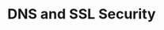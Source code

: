 ---
title: DNS and SSL Security
desc: Safeguard your online presence with robust DNS and SSL security measures, ensuring encrypted and secure communication.
img: public/images/features/12.svg
---